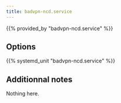 ```yaml
---
title: badvpn-ncd.service
---
```


{{% provided_by "badvpn-ncd.service" %}}

## Options

{{% systemd_unit "badvpn-ncd.service" %}}

## Additionnal notes

Nothing here.